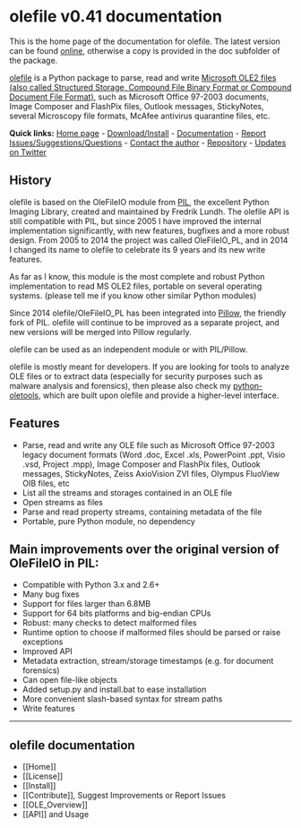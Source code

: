 olefile v0.41 documentation
===========================

This is the home page of the documentation for olefile. The latest version can be found [online](https://bitbucket.org/decalage/olefileio_pl/wiki), otherwise a copy is provided in the doc subfolder of the package.

[olefile](http://www.decalage.info/olefile) is a Python package to parse, read and write [Microsoft OLE2 files (also called Structured Storage, Compound File Binary Format or Compound Document File Format)](http://en.wikipedia.org/wiki/Compound_File_Binary_Format), such as Microsoft Office 97-2003 documents, Image Composer and FlashPix files, Outlook messages, StickyNotes, several Microscopy file formats, McAfee antivirus quarantine files, etc.
  

**Quick links:** [Home page](http://www.decalage.info/olefile) - [Download/Install](https://bitbucket.org/decalage/olefileio_pl/wiki/Install) - [Documentation](https://bitbucket.org/decalage/olefileio_pl/wiki) - [Report Issues/Suggestions/Questions](https://bitbucket.org/decalage/olefileio_pl/issues?status=new&status=open) - [Contact the author](http://decalage.info/contact) - [Repository](https://bitbucket.org/decalage/olefileio_pl) - [Updates on Twitter](https://twitter.com/decalage2)

History
-------

olefile is based on the OleFileIO module from [PIL](http://www.pythonware.com/products/pil/index.htm), the excellent Python Imaging Library, created and maintained by Fredrik Lundh. The olefile API is still compatible with PIL, but since 2005 I have improved the internal implementation significantly, with new features, bugfixes and a more robust design. From 2005 to 2014 the project was called OleFileIO_PL, and in 2014 I changed its name to olefile to celebrate its 9 years and its new write features. 

As far as I know, this module is the most complete and robust Python implementation to read MS OLE2 files, portable on several operating systems. (please tell me if you know other similar Python modules)

Since 2014 olefile/OleFileIO_PL has been integrated into [Pillow](http://python-imaging.github.io/), the friendly fork of PIL. olefile will continue to be improved as a separate project, and new versions will be merged into Pillow regularly.

olefile can be used as an independent module or with PIL/Pillow. 

olefile is mostly meant for developers. If you are looking for tools to analyze OLE files or to extract data (especially for security purposes such as malware analysis and forensics), then please also check my [python-oletools](http://www.decalage.info/python/oletools), which are built upon olefile and provide a higher-level interface.

Features
--------

- Parse, read and write any OLE file such as Microsoft Office 97-2003 legacy document formats (Word .doc, Excel .xls, PowerPoint .ppt, Visio .vsd, Project .mpp), Image Composer and FlashPix files, Outlook messages, StickyNotes, Zeiss AxioVision ZVI files, Olympus FluoView OIB files, etc
- List all the streams and storages contained in an OLE file
- Open streams as files
- Parse and read property streams, containing metadata of the file
- Portable, pure Python module, no dependency


Main improvements over the original version of OleFileIO in PIL:
----------------------------------------------------------------

- Compatible with Python 3.x and 2.6+
- Many bug fixes
- Support for files larger than 6.8MB
- Support for 64 bits platforms and big-endian CPUs
- Robust: many checks to detect malformed files
- Runtime option to choose if malformed files should be parsed or raise exceptions
- Improved API
- Metadata extraction, stream/storage timestamps (e.g. for document forensics)
- Can open file-like objects
- Added setup.py and install.bat to ease installation
- More convenient slash-based syntax for stream paths
- Write features


--------------------------------------------------------------------------

olefile documentation
---------------------

- [[Home]]
- [[License]]
- [[Install]]
- [[Contribute]], Suggest Improvements or Report Issues
- [[OLE_Overview]]
- [[API]] and Usage
